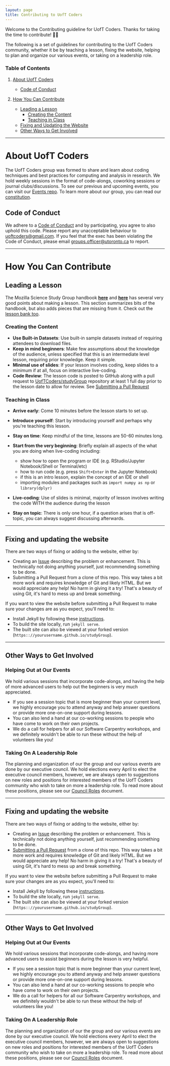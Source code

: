 ```yaml
---
layout: page
title: Contributing to UofT Coders
---
```

Welcome to the Contributing guideline for UofT Coders. Thanks for taking the time to contribute! :clap::clap:  

The following is a set of guidelines for contributing to the UofT Coders community, whether it be by teaching a lesson, fixing the website, helping to plan and organize our various events, or taking on a leadership role.

### Table of Contents

1. [About UofT Coders](#about-uoft-coders)
    - [Code of Conduct](#code-of-conduct)

2. [How You Can Contribute](#how-you-can-contribute)
    - [Leading a Lesson](#leading-a-lesson)
        - [Creating the Content](#creating-the-content)
        - [Teaching in Class](#teaching-in-class)
    - [Fixing and Updating the Website](#fixing-and-updating-the-website)
    - [Other Ways to Get Involved](#other-ways-to-get-involved)

-----
# About UofT Coders

The UofT Coders group was formed to share and learn about coding techniques and
best practices for computing and analysis in research. We hold weekly sessions
in the format of code-alongs, coworking sessions or journal clubs/discussions.
To see our previous and upcoming events, you can visit our [Events repo](https://github.com/UofTCoders/Events/issues).
To learn more about our group, you can read our [constitution](https://github.com/UofTCoders/council/blob/master/Constitution.md).

## Code of Conduct

We adhere to a [Code of Conduct](https://github.com/UofTCoders/studyGroup/blob/gh-pages/codeOfConduct.md)
and by participating, you agree to also uphold this code. Please report any
unacceptable behaviour to uoftcoders@gmail.com. If you feel that the exec has
been violating the Code of Conduct, please email groups.officer@utoronto.ca to report.

-----
# How You Can Contribute

## Leading a Lesson

The Mozilla Science Study Group
handbook [**here**](https://mozillascience.github.io/studyGroupHandbook/lessons.html#reuse)
and [**here**](https://mozillascience.github.io/studyGroupHandbook/event-types.html#workalong)
has several very good points about making a lesson. This section summarizes bits
of the handbook, but also adds pieces that are missing from it. Check out the
[lesson bank too](https://github.com/mozillascience/studyGroupLessons/issues).

### Creating the Content

+ **Use Built-in Datasets**: Use built-in sample datasets instead of requiring
attendees to download files.
+ **Keep in mind beginners**: Make few assumptions about the knowledge of the audience,
unless specified that this is an intermediate level lesson, requiring prior knowledge.
Keep it simple.
+ **Minimal use of slides**: If your lesson involves coding, keep slides to a minimum
if at all, focus on interactive live-coding.
+ **Code Review**: The lesson code is posted to GitHub along with a pull request to
[UofTCoders/studyGroup](https://github.com/UofTCoders/studyGroup) repository at
least 1 full day prior to the lesson date to allow for review.
See [Submitting a Pull Request](https://uoftcoders.github.io/studyGroup/pull-request/)


### Teaching in Class

+ **Arrive early**: Come 10 minutes before the lesson starts to set up.
+ **Introduce yourself**: Start by introducing yourself and perhaps why you're teaching this lesson.
+ **Stay on time**: Keep mindful of the time, lessons are 50-60 minutes long.
+ **Start from the very beginning**: Briefly explain all aspects of the what you are doing when live-coding including:
    - show how to open the program or IDE (e.g. RStudio/Jupyter Notebook/Shell or Terminal/etc)
    - how to run code (e.g. press `Shift+Enter` in the Jupyter Notebook)
    - if this is an intro lesson, explain the concept of an IDE or shell
    - importing modules and packages such as  `import numpy as np` or `library(dplyr)`

+ **Live-coding**: Use of slides is minimal, majority of lesson involves writing the code WITH the audience during the lesson
+ **Stay on topic**: There is only one hour, if a question arises that is off-topic, you can always suggest discussing afterwards.

-----

## Fixing and updating the website

There are two ways of fixing or adding to the website, either by:

- Creating an [Issue](https://github.com/UofTCoders/studyGroup/issues/new)
describing the problem or enhancement. This is technically not doing anything
yourself, just recommending something to be done.
- Submitting a Pull Request from a clone of this repo. This way takes a bit more work and requires knowledge of Git and likely HTML. But we
 would appreciate any help! No harm in giving it a try! That's a beauty of using Git, it's hard to mess up and break something.

If you want to view the website before submitting a Pull Request to make sure
your changes are as you expect, you'll need to:

- Install Jekyll by following these [instructions](https://help.github.com/articles/setting-up-your-github-pages-site-locally-with-jekyll/).
- To build the site locally, run `jekyll serve`.
- The built site can also be viewed at your forked version
(`https:://yourusername.github.io/studyGroup`).

----

## Other Ways to Get Involved

### Helping Out at Our Events

We hold various sessions that incorporate code-alongs, and having the help of more advanced users to help out the beginners is very much appreciated.
- If you see a session topic that is more beginner than your current level, we highly encourage you to attend anyway and help answer questions or provide more one-on-one support during lessons.
- You can also lend a hand at our co-working sessions to people who have come to work on their own projects.
- We do a call for helpers for all our Software Carpentry workshops, and we definitely wouldn't be able to run these without the help of volunteers like you!

### Taking On A Leadership Role

The planning and organization of our the group and our various events are done by our executive council. We hold elections every April to elect the executive council members, however, we are always open to suggestions on new roles and positions for interested members of the UofT Coders community who wish to take on more a leadership role. To read more about these positions, please see our [Council Roles](https://github.com/UofTCoders/council/blob/master/Council_Roles.md) document.

-----

## Fixing and updating the website

There are two ways of fixing or adding to the website, either by:

- Creating an [Issue](https://github.com/UofTCoders/studyGroup/issues/new)
describing the problem or enhancement. This is technically not doing anything
yourself, just recommending something to be done.
- [Submitting a Pull Request](https://uoftcoders.github.io/studyGroup/pull-request/) from a clone of this repo. This way takes a bit more
work and requires knowledge of Git and likely HTML. But we would appreciate any
help! No harm in giving it a try! That's a beauty of using Git, it's hard to
mess up and break something.

If you want to view the website before submitting a Pull Request to make sure
your changes are as you expect, you'll need to:

- Install Jekyll by following these [instructions](https://help.github.com/articles/setting-up-your-github-pages-site-locally-with-jekyll/).
- To build the site locally, run `jekyll serve`.
- The built site can also be viewed at your forked version
(`https:://yourusername.github.io/studyGroup`).

----

## Other Ways to Get Involved

### Helping Out at Our Events

We hold various sessions that incorporate code-alongs, and having more advanced users to assist beginners during the lesson is very helpful.

- If you see a session topic that is more beginner than your current level, we highly encourage you to attend anyway and help answer questions or provide more one-on-one support during lessons.
- You can also lend a hand at our co-working sessions to people who have come to work on their own projects.
- We do a call for helpers for all our Software Carpentry workshops, and we definitely wouldn't be able to run these without the help of volunteers like you!

### Taking On A Leadership Role

The planning and organization of our the group and our various events are done by our executive council. We hold elections every April to elect the executive council members, however, we are always open to suggestions on new roles and positions for interested members of the UofT Coders community who wish to take on more a leadership role. To read more about these positions, please see our [Council Roles](https://github.com/UofTCoders/council/blob/master/Council_Roles.md) document.
